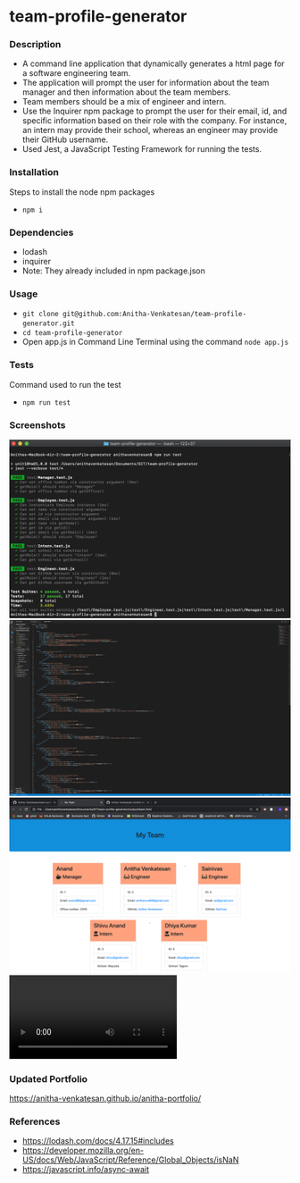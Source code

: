 # team-profile-generator
### Description
* A command line application that dynamically generates a html page for a software engineering team.
* The application will prompt the user for information about the team manager and then information about the team members.
* Team members should be a mix of engineer and intern.
* Use the Inquirer npm package to prompt the user for their email, id, and specific information based on their role with the     company. For instance, an intern may provide their school, whereas an engineer may provide their GitHub username.
* Used Jest, a JavaScript Testing Framework for running the tests.

### Installation
Steps to install the node npm packages
* `npm i`

### Dependencies
* lodash
* inquirer
* Note: They already included in npm package.json

### Usage
* `git clone git@github.com:Anitha-Venkatesan/team-profile-generator.git`
* `cd team-profile-generator`
* Open app.js in Command Line Terminal using the command `node app.js`

### Tests
Command used to run the test 
* `npm run test`

### Screenshots
 ![Tests](screenshots/tests.png)
 ![Generated html](screenshots/Generated-html-page.png)
 ![Html Page](screenshots/Output-html-page.png)
 ![Demo CLI Input](screenshots/CLI-Input-demo.mov)
 
### Updated Portfolio
https://anitha-venkatesan.github.io/anitha-portfolio/

### References
* https://lodash.com/docs/4.17.15#includes
* https://developer.mozilla.org/en-US/docs/Web/JavaScript/Reference/Global_Objects/isNaN
* https://javascript.info/async-await
